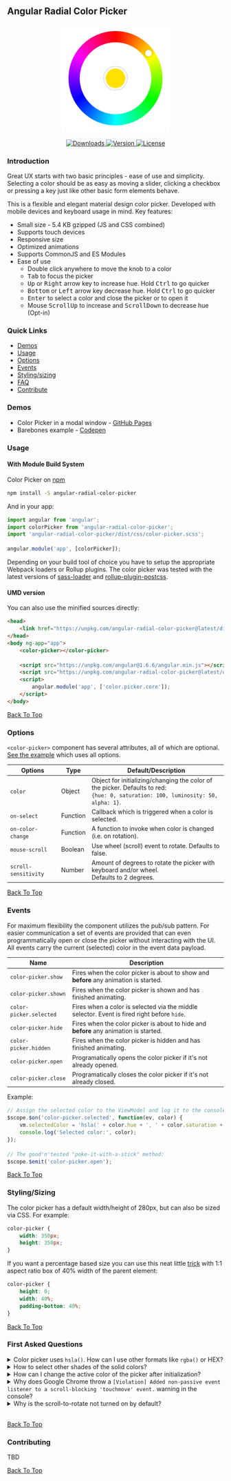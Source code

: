 ## Angular Radial Color Picker

<p align="center"><img width="250" src="./screenshots/thumbnail.png" alt="screenshot"></p>

<p align="center"><a href="https://www.npmjs.com/package/angular-radial-color-picker"> <img src="https://img.shields.io/npm/dt/angular-radial-color-picker.svg" alt="Downloads"> </a> <a href="https://www.npmjs.com/package/angular-radial-color-picker"> <img src="https://img.shields.io/npm/v/angular-radial-color-picker.svg" alt="Version"> </a> <a href="https://www.npmjs.com/package/angular-radial-color-picker"> <img src="https://img.shields.io/npm/l/angular-radial-color-picker.svg" alt="License"> </a></p>

### Introduction

Great UX starts with two basic principles - ease of use and simplicity. Selecting a color should be as easy as moving a slider, clicking a checkbox or pressing a key just like other basic form elements behave.

This is a flexible and elegant material design color picker. Developed with mobile devices and keyboard usage in mind. Key features:
* Small size - 5.4 KB gzipped (JS and CSS combined)
* Supports touch devices
* Responsive size
* Optimized animations
* Supports CommonJS and ES Modules
* Ease of use
    * Double click anywhere to move the knob to a color
    * <kbd>Tab</kbd> to focus the picker
    * <kbd>Up</kbd> or <kbd>Right</kbd> arrow key to increase hue. Hold <kbd>Ctrl</kbd> to go quicker
    * <kbd>Bottom</kbd> or <kbd>Left</kbd> arrow key decrease hue. Hold <kbd>Ctrl</kbd> to go quicker
    * <kbd>Enter</kbd> to select a color and close the picker or to open it
    * Mouse <kbd>ScrollUp</kbd> to increase and <kbd>ScrollDown</kbd> to decrease hue (Opt-in)

### Quick Links

* [Demos](#user-content-demos)
* [Usage](#user-content-usage)
* [Options](#user-content-options)
* [Events](#user-content-events)
* [Styling/sizing](#user-content-stylingsizing)
* [FAQ](#user-content-questions)
* [Contribute](#user-content-contributing)

### <a name="demos">Demos</a>
* Color Picker in a modal window - [GitHub Pages](https://talamaska.github.io/angular-radial-color-picker)
* Barebones example - [Codepen](http://codepen.io/rkunev/pen/evYaBO)

### <a name="usage">Usage</a>

#### With Module Build System
Color Picker on [npm](https://www.npmjs.com/package/angular-radial-color-picker)
```bash
npm install -S angular-radial-color-picker
```

And in your app:

```javascript
import angular from 'angular';
import colorPicker from 'angular-radial-color-picker';
import 'angular-radial-color-picker/dist/css/color-picker.scss';

angular.module('app', [colorPicker]);
```

Depending on your build tool of choice you have to setup the appropriate Webpack loaders or Rollup plugins. The color picker was tested with the latest versions of [sass-loader](https://github.com/webpack-contrib/sass-loader) and [rollup-plugin-postcss](https://github.com/egoist/rollup-plugin-postcss).

#### UMD version

You can also use the minified sources directly:

```html
<head>
    <link href="https://unpkg.com/angular-radial-color-picker@latest/dist/css/color-picker.min.css" rel="stylesheet">
</head>
<body ng-app="app">
    <color-picker></color-picker>

    <script src="https://unpkg.com/angular@1.6.6/angular.min.js"></script>
    <script src="https://unpkg.com/angular-radial-color-picker@latest/dist/color-picker.umd.min.js"></script>
    <script>
        angular.module('app', ['color.picker.core']);
    </script>
</body>
```

[Back To Top](#user-content-quick-links)

### <a name="options">Options</a>
`<color-picker>` component has several attributes, all of which are optional. [See the example](http://codepen.io/rkunev/pen/evYaBO) which uses all options.

| Options       | Type   | Default/Description |
|------------|--------|---------|
| `color`    | Object | Object for initializing/changing the color of the picker. Defaults to red: <br> `{hue: 0, saturation: 100, luminosity: 50, alpha: 1}`. |
| `on-select` | Function | Callback which is triggered when a color is selected. |
| `on-color-change` | Function | A function to invoke when color is changed (i.e. on rotation). |
| `mouse-scroll` | Boolean | Use wheel (scroll) event to rotate. Defaults to false. |
| `scroll-sensitivity` | Number | Amount of degrees to rotate the picker with keyboard and/or wheel. <br> Defaults to 2 degrees. |

[Back To Top](#user-content-quick-links)

### <a name="events">Events</a>

For maximum flexibility the component utilizes the pub/sub pattern. For easier communication a set of events are provided that can even programmatically open or close the picker without interacting with the UI. All events carry the current (selected) color in the event data payload.

| Name       | Description |
|------------|-------------|
| `color-picker.show` | Fires when the color picker is about to show and **before** any animation is started. |
| `color-picker.shown` | Fires when the color picker is shown and has finished animating. |
| `color-picker.selected` | Fires when a color is selected via the middle selector. Event is fired right before `hide`. |
| `color-picker.hide` | Fires when the color picker is about to hide and **before** any animation is started. |
| `color-picker.hidden` | Fires when the color picker is hidden and has finished animating. |
| `color-picker.open` | Programatically opens the color picker if it's not already opened. |
| `color-picker.close` | Programatically closes the color picker if it's not already closed. |

Example:
```javascript
// Assign the selected color to the ViewModel and log it to the console
$scope.$on('color-picker.selected', function(ev, color) {
    vm.selectedColor = 'hsla(' + color.hue + ', ' + color.saturation + '%, ' + color.luminosity + '%, ' + color.alpha + ')';
    console.log('Selected color:', color);
});

// The good'n'tested "poke-it-with-a-stick" method:
$scope.$emit('color-picker.open');
```

[Back To Top](#user-content-quick-links)

### <a name="styling">Styling/Sizing</a>

The color picker has a default width/height of 280px, but can also be sized via CSS. For example:
```css
color-picker {
    width: 350px;
    height: 350px;
}
```

If you want a percentage based size you can use this neat little [trick](https://css-tricks.com/aspect-ratio-boxes/) with 1:1 aspect ratio box of 40% width of the parent element:
```css
color-picker {
    height: 0;
    width: 40%;
    padding-bottom: 40%;
}
```

[Back To Top](#user-content-quick-links)

### <a name="questions">First Asked Questions</a>

<details>
    <summary>Color picker uses <code>hsla()</code>. How can I use other formats like <code>rgba()</code> or HEX?</summary>
    <p>There's a service you can use - <code>ColorPickerService</code>. It has <code>rgbToHsl()</code> which can be used to map a color to the <code>hsla()</code> type that the color picker expects. There's also <code>hslToHex()</code>, <code>hslToRgb()</code> and <code>rgbToHex()</code> which can be used to convert the output of the color picker to other formats.</p>
</details>

<details>
    <summary>How to select other shades of the solid colors?</summary>
    <p>We suggest to add a custom slider for saturation and luminosity or use <code>&lt;input type="range"&gt;</code>.</p>
</details>

<details>
    <summary>How can I change the active color of the picker after initialization?</summary>
    <p><code>color-picker</code> component uses <code>$onChanges</code> to detect changes of the color binding. When using <code>&lt;color-picker color="$ctrl.color"&gt;&lt;/color-picker&gt;</code> if you change a property of <code>$ctrl.color</code> object <code>$onChanges</code> is not triggered, because <a href="https://github.com/angular/angular.js/issues/14378#issuecomment-328805679">angular uses a shallow comparison</a>. To properly update the color you'll have to create a new object with the new values. For example:
    <pre>$ctrl.color.hue = 42; // won't work</pre>
    <pre>// use the angular helper
$ctrl.color = angular.extend({}, $ctrl.color, { hue: 42 });</pre>
    <pre>// or create the object manually
$ctrl.color = {
    hue: 42,
    luminosity: $ctrl.color.luminosity,
    saturation: $ctrl.color.saturation,
    alpha: $ctrl.color.alpha
};</pre>
    <pre>// or use Stage-3 Object Spread properties
$ctrl.color = { ...$ctrl.color, hue: 42 };</pre>
    <pre>// or use Object.assign
$ctrl.color = Object.assign({}, $ctrl.color, { hue: 42 });</pre>
    </p>
</details>

<details>
    <summary>Why does Google Chrome throw a <code>[Violation] Added non-passive event listener to a scroll-blocking 'touchmove' event.</code> warning in the console?</summary>
    <p><code>touchmove</code> is used with <code>preventDefault()</code> to block scrolling on mobile while rotating the color knob. Even the <a href="https://github.com/WICG/EventListenerOptions/blob/gh-pages/explainer.md#removing-the-need-to-cancel-events">Web Incubator Community Group</a> acknowledges that in some cases a passive event listener can't be used.</p>
</details>

<details>
    <summary>Why is the scroll-to-rotate not turned on by default?</summary>
    <p>It's another non-passive event that could potentially introduce jank on scroll. To rotate the color knob, but stay on the same scrolling position the <code>wheel</code> event is blocked with <code>preventDefault()</code>. Thus, if you really want this feature for your users you'll have to explicitly add the <code>mouse-scroll="true"</code> attribute.</p>
</details>
<br>

[Back To Top](#user-content-quick-links)

### Contributing
TBD

[Back To Top](#user-content-quick-links)
